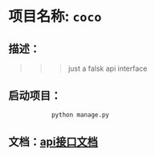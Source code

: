 # 项目名称: `coco`
## 描述：
>>>just a falsk api interface
## 启动项目：
```Python
            python manage.py
```
## 文档：[api接口文档](http://www.baidu.com)

